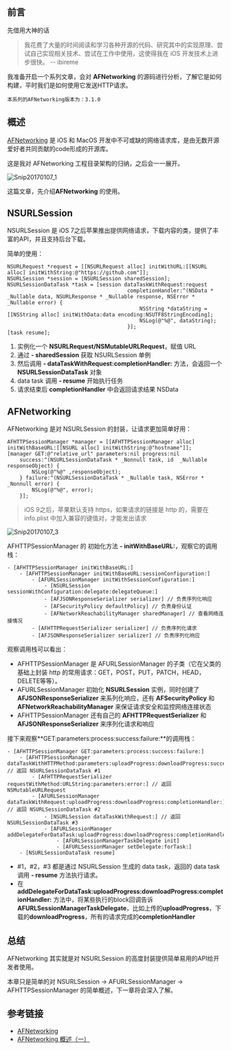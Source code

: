 
## 前言

先借用大神的话
> 我花费了大量的时间阅读和学习各种开源的代码、研究其中的实现原理、尝试自己实现相关技术、尝试在工作中使用，这使得我在 iOS 开发技术上进步很快。 -- ibireme

我准备开启一个系列文章，会对 **AFNetworking** 的源码进行分析，了解它是如何构建，平时我们是如何使用它发送HTTP请求。

`本系列的AFNetworking版本为：3.1.0`

## 概述

[AFNetworking](https://github.com/AFNetworking/AFNetworking) 是 iOS 和 MacOS 开发中不可或缺的网络请求库，是由无数开源爱好者共同贡献的code形成的开源库。

这是我对 AFNetworking 工程目录架构的归纳，之后会一一展开。

![Snip20170107_1](http://p44bkxib3.bkt.clouddn.com/Snip20170107_1.png)

这篇文章，先介绍**AFNetworking** 的使用。

## NSURLSession

NSURLSession 是 iOS 7之后苹果推出提供网络请求，下载内容的类，提供了丰富的API，并且支持后台下载。

简单的使用：

```objc
NSURLRequest *request = [[NSURLRequest alloc] initWithURL:[[NSURL alloc] initWithString:@"https://github.com"]];
NSURLSession *session = [NSURLSession sharedSession];
NSURLSessionDataTask *task = [session dataTaskWithRequest:request
                                       completionHandler:^(NSData * _Nullable data, NSURLResponse * _Nullable response, NSError * _Nullable error) {
                                           NSString *dataString = [[NSString alloc] initWithData:data encoding:NSUTF8StringEncoding];
                                           NSLog(@"%@", dataString);
                                       }];
[task resume];
```
1. 实例化一个 **NSURLRequest/NSMutableURLRequest**，赋值 URL
2. 通过 **- sharedSession** 获取 NSURLSession 单例
3. 然后调用 **- dataTaskWithRequest:completionHandler:** 方法，会返回一个 **NSURLSessionDataTask** 对象
4. data task 调用 **- resume** 开始执行任务
5. 请求结束后 **completionHandler** 中会返回请求结果 NSData

## AFNetworking

AFNetworking 是对 NSURLSession 的封装，让请求更加简单好用：

```objc
AFHTTPSessionManager *manager = [[AFHTTPSessionManager alloc] initWithBaseURL:[[NSURL alloc] initWithString:@"hostname"]];
[manager GET:@"relative_url" parameters:nil progress:nil
    success:^(NSURLSessionDataTask * _Nonnull task, id  _Nullable responseObject) {
        NSLog(@"%@" ,responseObject);
    } failure:^(NSURLSessionDataTask * _Nullable task, NSError * _Nonnull error) {
        NSLog(@"%@", error);
    }];
```
> iOS 9之后，苹果默认支持 https，如果请求的链接是 http 的，需要在 info.plist 中加入兼容的键值对，才能发出请求

![Snip20170107_3](http://p44bkxib3.bkt.clouddn.com/Snip20170107_3.png)


AFHTTPSessionManager 的 初始化方法 **- initWithBaseURL:**，观察它的调用栈：

```objc
- [AFHTTPSessionManager initWithBaseURL:]
    - [AFHTTPSessionManager initWithBaseURL:sessionConfiguration:]
        - [AFURLSessionManager initWithSessionConfiguration:]
            - [NSURLSession sessionWithConfiguration:delegate:delegateQueue:]
            - [AFJSONResponseSerializer serializer] // 负责序列化响应
            - [AFSecurityPolicy defaultPolicy] // 负责身份认证
            - [AFNetworkReachabilityManager sharedManager] // 查看网络连接情况
        - [AFHTTPRequestSerializer serializer] // 负责序列化请求
        - [AFJSONResponseSerializer serializer] // 负责序列化响应
```
观察调用栈可以看出：
* AFHTTPSessionManager 是 AFURLSessionManager 的子类（它在父类的基础上封装 http 的常用请求：GET，POST，PUT，PATCH，HEAD，DELETE等等）。
* AFURLSessionManager 初始化 **NSURLSession** 实例，同时创建了 **AFJSONResponseSerializer** 来系列化响应，还有 **AFSecurityPolicy** 和 **AFNetworkReachabilityManager** 来保证请求安全和监控网络连接状态
* AFHTTPSessionManager 还有自己的 **AFHTTPRequestSerializer** 和 **AFJSONResponseSerializer** 来序列化请求和响应

接下来观察**GET:parameters:process:success:failure:**的调用栈：

```objc
- [AFHTTPSessionManager GET:parameters:process:success:failure:]
    - [AFHTTPSessionManager dataTaskWithHTTPMethod:parameters:uploadProgress:downloadProgress:success:failure:] // 返回 NSURLSessionDataTask #1
        - [AFHTTPRequestSerializer requestWithMethod:URLString:parameters:error:] // 返回 NSMutableURLRequest
        - [AFURLSessionManager dataTaskWithRequest:uploadProgress:downloadProgress:completionHandler:] // 返回 NSURLSessionDataTask #2
            - [NSURLSession dataTaskWithRequest:] // 返回 NSURLSessionDataTask #3
            - [AFURLSessionManager addDelegateForDataTask:uploadProgress:downloadProgress:completionHandler:]
                - [AFURLSessionManagerTaskDelegate init]
                - [AFURLSessionManager setDelegate:forTask:]
    - [NSURLSessionDataTask resume]
```
* \#1，\#2，\#3 都是通过 NSURLSession 生成的 data task，返回的 data task 调用 **- resume** 方法执行请求。
* 在**addDelegateForDataTask:uploadProgress:downloadProgress:completionHandler:** 方法中，将某些执行的block回调告诉**AFURLSessionManagerTaskDelegate**，比如上传的**uploadProgress**，下载的**downloadProgress**，所有的请求完成的**completionHandler**

## 总结

AFNetworking 其实就是对 NSURLSession 的高度封装提供简单易用的API给开发者使用。

本章只是简单的对 NSURLSession -> AFURLSessionManager -> AFHTTPSessionManager 的简单概述，下一章将会深入了解。

## 参考链接
* [AFNetworking](https://github.com/AFNetworking/AFNetworking)
* [AFNetworking 概述（一）](https://github.com/Draveness/iOS-Source-Code-Analyze/blob/master/contents/AFNetworking/AFNetworking%20%E6%A6%82%E8%BF%B0%EF%BC%88%E4%B8%80%EF%BC%89.md)


